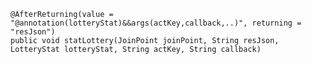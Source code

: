     @AfterReturning(value = "@annotation(lotteryStat)&&args(actKey,callback,..)", returning = "resJson")
    public void statLottery(JoinPoint joinPoint, String resJson, LotteryStat lotteryStat, String actKey, String callback)